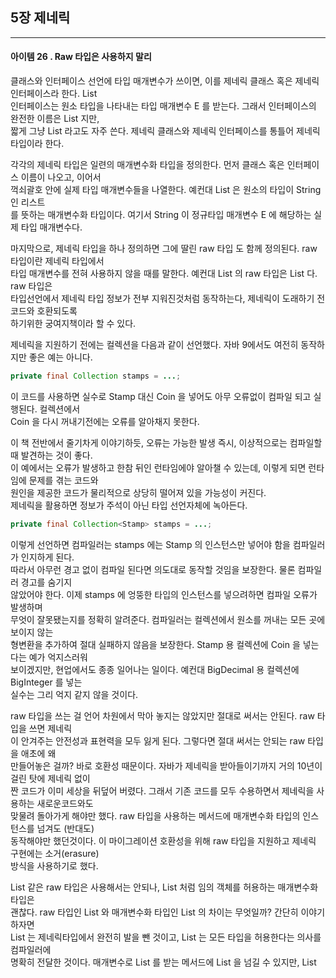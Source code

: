 ## 5장 제네릭

------------------

#### 아이템 26 . Raw 타입은 사용하지 말리

클래스와 인터페이스 선언에 타입 매개변수가 쓰이면, 이를 제네릭 클래스 혹은 제네릭 인터페이스라 한다. List<br/>
인터페이스는 원소 타입을 나타내는 타입 매개변수 E 를 받는다. 그래서 인터페이스의 완전한 이름은 List<E> 지만,<br/>
짧게 그냥 List 라고도 자주 쓴다. 제네릭 클래스와 제네릭 인터페이스를 통틀어 제네릭 타입이라 한다.

각각의 제네릭 타입은 일련의 매개변수화 타입을 정의한다. 먼저 클래스 혹은 인터페이스 이름이 나오고, 이어서<br/>
꺽쇠괄호 안에 실제 타입 매개변수들을 나열한다. 예컨대 List<String> 은 원소의 타입이 String 인 리스트<br/>
를 뜻하는 매개변수화 타입이다. 여기서 String 이 정규타입 매개변수 E 에 해당하는 실제 타입 매개변수다.

마지막으로, 제네릭 타입을 하나 정의하면 그에 딸린 raw 타입 도 함께 정의된다. raw 타입이란 제네릭 타입에서<br/>
타입 매개변수를 전혀 사용하지 않을 때를 말한다. 예컨대 List<E> 의 raw 타입은 List 다. raw 타입은<br/>
타입선언에서 제네릭 타입 정보가 전부 지워진것처럼 동작하는다, 제네릭이 도래하기 전 코드와 호환되도록<br/>
하기위한 궁여지책이라 할 수 있다.

제네릭을 지원하기 전에는 컬렉션을 다음과 같이 선언했다. 자바 9에서도 여전히 동작하지만 좋은 예는 아니다.
```java
private final Collection stamps = ...;
```
이 코드를 사용하면 실수로 Stamp 대신 Coin 을 넣어도 아무 오류없이 컴파일 되고 실행된다. 컬렉션에서<br/>
Coin 을 다시 꺼내기전에는 오류를 알아채지 못한다.

이 책 전반에서 줄기차게 이야기하듯, 오류는 가능한 발생 즉시, 이상적으로는 컴파일할 때 발견하는 것이 좋다.<br/>
이 예에서는 오류가 발생하고 한참 뒤인 런타임에야 알아챌 수 있는데, 이렇게 되면 런타임에 문제를 겪는 코드와<br/>
원인을 제공한 코드가 물리적으로 상당히 떨어져 있을 가능성이 커진다. <br/>
제네릭을 활용하면 정보가 주석이 아닌 타입 선언자체에 녹아든다.
```java
private final Collection<Stamp> stamps = ...;
```
이렇게 선언하면 컴파일러는 stamps 에는 Stamp 의 인스턴스만 넣어야 함을 컴파일러가 인지하게 된다.<br/>
따라서 아무런 경고 없이 컴파일 된다면 의도대로 동작할 것임을 보장한다. 물론 컴파일러 경고를 숨기지 <br/>
않았어야 한다. 이제 stamps 에 엉뚱한 타입의 인스턴스를 넣으려하면 컴파일 오류가 발생하며<br/>
무엇이 잘못됐는지를 정확히 알려준다. 컴파일러는 컬렉션에서 원소를 꺼내는 모든 곳에 보이지 않는<br/>
형변환을 추가하여 절대 실패하지 않음을 보장한다. Stamp 용 컬렉션에 Coin 을 넣는다는 예가 억지스러워<br/>
보이겠지만, 현업에서도 종종 일어나는 일이다. 예컨대 BigDecimal 용 컬렉션에 BigInteger 를 넣는<br/>
실수는 그리 억지 같지 않을 것이다.

raw 타입을 쓰는 걸 언어 차원에서 막아 놓지는 않았지만 절대로 써서는 안된다. raw 타입을 쓰면 제네릭<br/>
이 안겨주는 안전성과 표현력을 모두 잃게 된다. 그렇다면 절대 써서는 안되는 raw 타입을 애초에 왜 <br/>
만들어놓은 걸까? 바로 호환성 때문이다. 자바가 제네릭을 받아들이기까지 거의 10년이 걸린 탓에 제네릭 없이<br/>
짠 코드가 이미 세상을 뒤덮어 버렸다. 그래서 기존 코드를 모두 수용하면서 제네릭을 사용하는 새로운코드와도<br/>
맞물려 돌아가게 해야만 했다. raw 타입을 사용하는 메서드에 매개변수화 타입의 인스턴스를 넘겨도 (반대도)<br/>
동작해야만 했던것이다. 이 마이그레이션 호환성을 위해 raw 타입을 지원하고 제네릭 구현에는 소거(erasure)<br/>
방식을 사용하기로 했다.

List 같은 raw 타입은 사용해서는 안되나, List<Object> 처럼 임의 객체를 허용하는 매개변수화 타입은<br/>
괜찮다. raw 타입인 List 와 매개변수화 타입인 List<Object> 의 차이는 무엇일까? 간단히 이야기하자면<br/>
List 는 제네릭타입에서 완전히 발을 뺀 것이고, List<Object> 는 모든 타입을 허용한다는 의사를 컴파일러에<br/>
명확히 전달한 것이다. 매개변수로 List 를 받는 메서드에 List<String> 을 넘길 수 있지만, List<Object><br/>
를 받는 메서드에는 넘길 수 없다. 이는 제네릭의 하위 타입 규칙 때문이다. 즉, List<String> 은 raw 타입인<br/>
List 의 하위타입이지만, List<Object> 의 하위 타입은 아니다. 그 결과, List<Object> 같은 매개변수화<br/>
타입을 사용할 때와 달리 List 같은 raw 타입을 사용하면 타입 안정성을 잃게 된다.
```java
public static void main(String[] args) {
    List<String> strings = new ArrayList<>();
    unsafeAdd(strings, Integer.valueOf(42));
    String s = strings.get(0); // 컴파일러가 자동으로 형변환 코드를 넣어준다.
}

private static void unsafeAdd(List list, Object o) {
    list.add(o);
}

```
이 프로그램을 이대로 실행하면 strings.get(0) 의 결과를 형변환하려 할 떄 ClassCastException 을 던진다.<br/>
형변환은 컴파일러가 자동으로 만들어준 것이라 보통은 실패하지 않는다. 하지만 이 경우엔 unchecked 경고를<br/>
무시하여 그 대가를 치른것이다. raw List 를 List<Object> 로 바꾸면 컴파일이 안된다.

이쯤 되면 원소의 타입을 몰라도 되는 raw 타입을 쓰고 싶어질 수 있다. 예컨대 2개의 Set 을 받아 공통<br/>
원소를 반환하는 메서드를 작성한다고 해보자.
```java
// 잘못된 예 - 모르는 타입의 원소도 받는 raw 타입을 사용했다.
static int numElementsInCommon(Set s1, Set s2) {
    int result = 0;
    for (Object o1: s1) {
        if(s2.contains(o1)) result ++;
    }
    return result;
}
```

이 메서드는 동작은 하지만 raw 타입을 사용해 안전하지 않다. 따라서 비한정적 와일드카드 타입을 대신 사용하는게<br/>
좋다. 제네릭 타입을 쓰고 싶지만 실제 타입 매개변수가 무엇인지 신경 쓰고 싶지 않다면 물음표를 사용하자.<br/>
예컨대 제네릭 타입인 Set<E> 의 비한정적 와일드카드 타입은 Set<?> 다.

비한정적 와일드카드 타입인 Set<?> 와 raw 타입인 Set 의 차이는 무엇일까? 특징을 간단히 말하자면 와일드카드<br/>
타입은 안전하고, raw 타입은 안전하지 않다. raw 타입 컬렉션에는 아무 원소나 넣을 수 있으니 타입 불변식을<br/>
훼손한다. 반면, Collection<?> 에는(null 외에는) 어떤 원소도 넣을 수 없다. 다른 원소를 넣으려 하면<br/>
컴파일할 때 다음의 오류 메시지를 보게 될것이다.
```java
WildCard.java:error: incompatible types: String cannot be conveted to CAP#1
```
컬렉션의 타입 불변식을 훼손하지 못하게 막았다. 구체적으로는, (null 외의) 어떤 원소로 Collection<?>에<br/>
넣지 못하게 했으며 컬렉션에서 꺼낼 수 있는 객체의 타입도 전혀 알 수 없게 했다. 이러한 제약을 받아들일 수<br/>
없다면 제네릭 메서드나 한정적 와일드카드 타입을 사용하면 된다.

raw 타입을 쓰지말라는 규칙에도 소소한 예외가 몇 개 있다. class 리터럴에는 raw 타입을 써야한다.<br/>
자바 명세는 class 리터럴에 매개변수화 타입을 사용하지 못하게 했다.(배열과 기본타입은 허용한다.)<br/>
예를 들어 List.class, String[].class, int.class 는 허용하고 List<String>.class 와<br/>
List<?>.class 는 허용하지 않는다.

두번째 예외는 instanceOf 연산자와 관련이 있다. 런타입에는 제네릭 타입정보가 지워지므로 instanceof<br/>
연산자는 비한정적 와일드카드 타입 이외의 매개변수화 타입에는 적용할 수 없다. 그리고 raw 타입이든<br/>
비한정적 와일드카드타입이든 instanceof 는 완전히 똑같이 동작한다. 비한정적 와일드카드 타입의<br/>
꺽쇠괄호와 물음표는 아무런 역할 없이 코드만 지저분하게 만드므로, 차라리 raw 타입을 쓰는 편이 깔끔하다.<br/>
```java
// 제네릭 타입에 instanceof 를 사용하는 올바른 예
if (o instanceof Set) {     // raw 타입
    Set<?> s = (Set<?>) o;  // 와일드카드 타입
}
// o 타입이 Set 임을 확인 한 다음 와일드 카드 타입인 Set<?> 로 형변환해야한다. 이는 검사 형변환
// checked cast 이므로 컴파일러 경고가 뜨지 않는다.
```
> 핵심정리<br/>
> raw 타입을 사용하면 런타임에 예외가 일어날 수 있으니 사용하면 안된다. raw 타입은 제네릭이 도입되기 이전
> 코드와의 호환성을 위해 제공될 뿐이다. Set<Object> 는 어떤 타입의 객체도 저장할 수 있는 매개변수화
> 타입이고, Set<?> 는 모종의 타입 객체만 저장할 수 있는 와일드카드 타입이다. 그리고 이들의 raw 타입인
> Set 은 제네릭 타입 시스템에 속하지 않는다. raw 타입은 안전하지 않다.